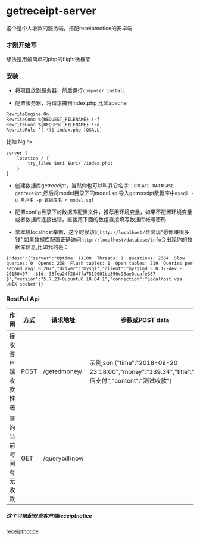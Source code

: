 # getreceipt-server
这个是个人收款的服务端，搭配receiptnotice的安卓端

### 才刚开始写
想法是用最简单的php的flight微框架


### 安装
- 将项目放到服务器，然后运行`composer install` 

- 配置服务器，将请求搞到index.php
比如apache 
```
RewriteEngine On
RewriteCond %{REQUEST_FILENAME} !-f
RewriteCond %{REQUEST_FILENAME} !-d
RewriteRule ^(.*)$ index.php [QSA,L]
```
比如 Nginx
```
server {
    location / {
        try_files $uri $uri/ /index.php;
    }
}
```
- 创建数据库getreceipt，当然你也可以叫其它名字：`CREATE DATABASE getreceipt`,然后将model目录下的model.sql导入getreceipt数据库中`mysql -u 用户名 -p 数据库名 < model.sql`

- 配置config目录下的数据库配置文件，推荐用环境变量，如果不配置环境变量或者数据库连接出错，直接用下面的数组直接填写数据库帐号密码

- 拿本机localhost举例，这个时候访问`http://localhost/`会出现"愿你赚很多钱",如果数据库配置正确访问`http://localhost/database/info`会出现你的数据库信息,比如我的是：
```
{"desc":{"server":"Uptime: 11108  Threads: 1  Questions: 2304  Slow queries: 0  Opens: 238  Flush tables: 1  Open tables: 219  Queries per second avg: 0.207","driver":"mysql","client":"mysqlnd 5.0.12-dev - 20150407 - $Id: 38fea24f2847fa7519001be390c98ae0acafe387 $","version":"5.7.23-0ubuntu0.18.04.1","connection":"Localhost via UNIX socket"}}
```
### RestFul Api
| 作用 | 方式 | 请求地址 | 参数或POST data |
|-|-|-|-|
|接收客户端收款推送 | POST | /getedmoney/ | 示例json {"time":"2018-09-20 23:18:00","money":"139.34","title":"微信支付","content":"测试收款"} |
|查询当前时间有无收款 | GET | /querybill/now| |






##### 这个可搭配安卓客户端receiptnotice
[receiptnotice](https://github.com/WeihuaGu/receiptnotice)
